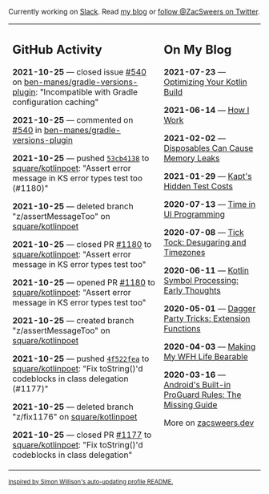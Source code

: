 Currently working on [Slack](https://slack.com/). Read [my blog](https://zacsweers.dev/) or [follow @ZacSweers on Twitter](https://twitter.com/ZacSweers).

<table><tr><td valign="top" width="60%">

## GitHub Activity
<!-- githubActivity starts -->
**2021-10-25** — closed issue [#540](https://api.github.com/repos/ben-manes/gradle-versions-plugin/issues/540) on [ben-manes/gradle-versions-plugin](https://api.github.com/repos/ben-manes/gradle-versions-plugin): "Incompatible with Gradle configuration caching"

**2021-10-25** — commented on [#540](https://github.com/ben-manes/gradle-versions-plugin/issues/540#issuecomment-951533997) in [ben-manes/gradle-versions-plugin](https://api.github.com/repos/ben-manes/gradle-versions-plugin)

**2021-10-25** — pushed [`53cb4138`](https://github.com/square/kotlinpoet/commit/53cb4138d4a74ce69a752cf85c324a650f63baf9) to [square/kotlinpoet](https://api.github.com/repos/square/kotlinpoet): "Assert error message in KS error types test too (#1180)"

**2021-10-25** — deleted branch "z/assertMessageToo" on [square/kotlinpoet](https://api.github.com/repos/square/kotlinpoet)

**2021-10-25** — closed PR [#1180](https://api.github.com/repos/square/kotlinpoet/pulls/1180) to [square/kotlinpoet](https://api.github.com/repos/square/kotlinpoet): "Assert error message in KS error types test too"

**2021-10-25** — opened PR [#1180](https://api.github.com/repos/square/kotlinpoet/pulls/1180) to [square/kotlinpoet](https://api.github.com/repos/square/kotlinpoet): "Assert error message in KS error types test too"

**2021-10-25** — created branch "z/assertMessageToo" on [square/kotlinpoet](https://api.github.com/repos/square/kotlinpoet)

**2021-10-25** — pushed [`4f522fea`](https://github.com/square/kotlinpoet/commit/4f522fea1f1803e6dffd0e03e98722086fb9248e) to [square/kotlinpoet](https://api.github.com/repos/square/kotlinpoet): "Fix toString()'d codeblocks in class delegation (#1177)"

**2021-10-25** — deleted branch "z/fix1176" on [square/kotlinpoet](https://api.github.com/repos/square/kotlinpoet)

**2021-10-25** — closed PR [#1177](https://api.github.com/repos/square/kotlinpoet/pulls/1177) to [square/kotlinpoet](https://api.github.com/repos/square/kotlinpoet): "Fix toString()'d codeblocks in class delegation"
<!-- githubActivity ends -->
</td><td valign="top" width="40%">

## On My Blog
<!-- blog starts -->
**2021-07-23** — [Optimizing Your Kotlin Build](https://www.zacsweers.dev/optimizing-your-kotlin-build/)

**2021-06-14** — [How I Work](https://www.zacsweers.dev/how-i-work/)

**2021-02-02** — [Disposables Can Cause Memory Leaks](https://www.zacsweers.dev/disposables-can-cause-memory-leaks/)

**2021-01-29** — [Kapt's Hidden Test Costs](https://www.zacsweers.dev/kapts-hidden-test-costs/)

**2020-07-13** — [Time in UI Programming](https://www.zacsweers.dev/time-in-ui/)

**2020-07-08** — [Tick Tock: Desugaring and Timezones](https://www.zacsweers.dev/ticktock-desugaring-timezones/)

**2020-06-11** — [Kotlin Symbol Processing: Early Thoughts](https://www.zacsweers.dev/kotlin-symbol-processor-early-thoughts/)

**2020-05-01** — [Dagger Party Tricks: Extension Functions](https://www.zacsweers.dev/dagger-party-tricks-extension-functions/)

**2020-04-03** — [Making My WFH Life Bearable](https://www.zacsweers.dev/making-wfh-life-bearable/)

**2020-03-16** — [Android's Built-in ProGuard Rules: The Missing Guide](https://www.zacsweers.dev/android-proguard-rules/)
<!-- blog ends -->
More on [zacsweers.dev](https://zacsweers.dev/)
</td></tr></table>

<sub><a href="https://simonwillison.net/2020/Jul/10/self-updating-profile-readme/">Inspired by Simon Willison's auto-updating profile README.</a></sub>